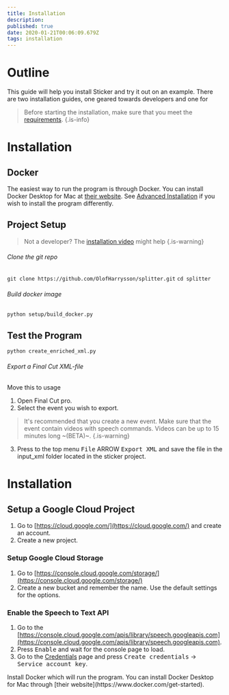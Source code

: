 ```yaml
---
title: Installation
description: 
published: true
date: 2020-01-21T00:06:09.679Z
tags: installation
---
```


# Outline
This guide will help you install Sticker and try it out on an example. There are two installation guides, one geared towards developers and one for

> Before starting the installation, make sure that you meet the [requirements](TODO).
{.is-info}

# Installation
## Docker
The easiest way to run the program is through Docker. You can install Docker Desktop for Mac at [their website](https://www.docker.com/get-started). See [Advanced Installation](TODO) if you wish to install the program differently.

## Project Setup
> Not a developer? The [installation video](TODO) might help 
{.is-warning}

###### Clone the git repo
`git clone https://github.com/OlofHarrysson/splitter.git`
`cd splitter`

###### Build docker image
`python setup/build_docker.py`

## Test the Program
`python create_enriched_xml.py`

###### Export a Final Cut XML-file
Move this to usage
1. Open Final Cut pro.
2. Select the event you wish to export.
> It's recommended that you create a new event. Make sure that the event contain videos with speech commands. Videos can be up to 15 minutes long ~(BETA)~.
{.is-warning}
3. Press to the top menu <kbd>File</kbd> ARROW <kbd>Export XML</kbd> and save the file in the input_xml folder located in the sticker project.

# Installation
## Setup a Google Cloud Project
1. Go to [https://cloud.google.com/](https://cloud.google.com/) and create an account.
2. Create a new project.

### Setup Google Cloud Storage
1. Go to [https://console.cloud.google.com/storage/](https://console.cloud.google.com/storage/)
2. Create a new bucket and remember the name. Use the default settings for the options.

### Enable the Speech to Text API
1. Go to the [https://console.cloud.google.com/apis/library/speech.googleapis.com](https://console.cloud.google.com/apis/library/speech.googleapis.com).
2. Press <kbd>Enable</kbd> and wait for the console page to load.
3. Go to the [Credentials](https://console.cloud.google.com/apis/credentials) page and press <kbd>Create credentials</kbd> -> <kbd>Service account key</kbd>.



<p>Install Docker which will run the program. You can install Docker Desktop for Mac through [their website](https://www.docker.com/get-started).</p>

